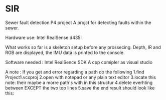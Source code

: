 # SIR
Sewer fault detection P4 project
A projct for detecting faults within the sewer.



Hardware use: Intel RealSense d435i


What works so far is a skeleton setup before any prossecing.
Depth, IR and RGB are displayed, the IMU data is printed to the console.

Software needed : Intel RealSence SDK
                  A cpp comipler as visual studio
                  
                  
                  
A note : If you get and error regarding a path do the following 
         1.find Project1.vcxproj
         2.open with notepad or any plain text editor
         3.locate this  </ImportGroup>
                        <ImportGroup Label="PropertySheets" Condition="'$(Configuration)|$(Platform)'=='Debug|x64'">
                        <Import Project="$(UserRootDir)\Microsoft.Cpp.$(Platform).user.props" Condition="exists('$(UserRootDir)\Microsoft.Cpp.$(Platform).user.props')" Label="LocalAppDataPlatform" />
                        <Import Project="intel.realsense.props" />
                        <Import Project="opencv.props" />
                        </ImportGroup>
                        note: their maybe a morre path's with in this structur
         4.delete everhting between </ImportGroup> EXCEPT the two top lines
         5.save    the end result should look like this:
                        </ImportGroup>
                        <ImportGroup Label="PropertySheets" Condition="'$(Configuration)|$(Platform)'=='Debug|x64'">
                        <Import Project="$(UserRootDir)\Microsoft.Cpp.$(Platform).user.props" Condition="exists('$(UserRootDir)\Microsoft.Cpp.$(Platform).user.props')" Label="LocalAppDataPlatform" />
                        </ImportGroup>
